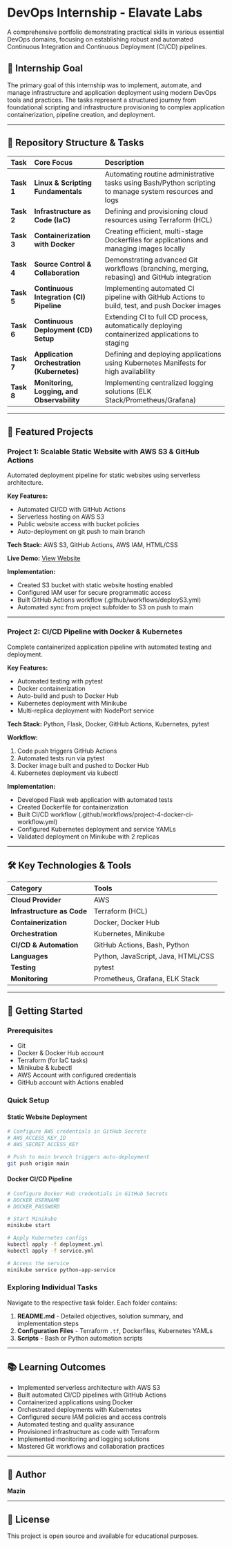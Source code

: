 # DevOps Internship - Elavate Labs

A comprehensive portfolio demonstrating practical skills in various essential DevOps domains, focusing on establishing robust and automated Continuous Integration and Continuous Deployment (CI/CD) pipelines.

## 🎯 Internship Goal

The primary goal of this internship was to implement, automate, and manage infrastructure and application deployment using modern DevOps tools and practices. The tasks represent a structured journey from foundational scripting and infrastructure provisioning to complex application containerization, pipeline creation, and deployment.

---

## 📂 Repository Structure & Tasks

| Task | Core Focus | Description |
|:-----|:-----------|:------------|
| **Task 1** | **Linux & Scripting Fundamentals** | Automating routine administrative tasks using Bash/Python scripting to manage system resources and logs |
| **Task 2** | **Infrastructure as Code (IaC)** | Defining and provisioning cloud resources using Terraform (HCL) |
| **Task 3** | **Containerization with Docker** | Creating efficient, multi-stage Dockerfiles for applications and managing images locally |
| **Task 4** | **Source Control & Collaboration** | Demonstrating advanced Git workflows (branching, merging, rebasing) and GitHub integration |
| **Task 5** | **Continuous Integration (CI) Pipeline** | Implementing automated CI pipeline with GitHub Actions to build, test, and push Docker images |
| **Task 6** | **Continuous Deployment (CD) Setup** | Extending CI to full CD process, automatically deploying containerized applications to staging |
| **Task 7** | **Application Orchestration (Kubernetes)** | Defining and deploying applications using Kubernetes Manifests for high availability |
| **Task 8** | **Monitoring, Logging, and Observability** | Implementing centralized logging solutions (ELK Stack/Prometheus/Grafana) |

---

## 🚀 Featured Projects

### Project 1: Scalable Static Website with AWS S3 & GitHub Actions

Automated deployment pipeline for static websites using serverless architecture.

**Key Features:**
- Automated CI/CD with GitHub Actions
- Serverless hosting on AWS S3
- Public website access with bucket policies
- Auto-deployment on git push to main branch

**Tech Stack:** AWS S3, GitHub Actions, AWS IAM, HTML/CSS

**Live Demo:** [View Website](http://static-website-devops-project.s3-website.eu-north-1.amazonaws.com)

**Implementation:**
- Created S3 bucket with static website hosting enabled
- Configured IAM user for secure programmatic access
- Built GitHub Actions workflow (.github/workflows/deployS3.yml)
- Automated sync from project subfolder to S3 on push to main

---

### Project 2: CI/CD Pipeline with Docker & Kubernetes

Complete containerized application pipeline with automated testing and deployment.

**Key Features:**
- Automated testing with pytest
- Docker containerization
- Auto-build and push to Docker Hub
- Kubernetes deployment with Minikube
- Multi-replica deployment with NodePort service

**Tech Stack:** Python, Flask, Docker, GitHub Actions, Kubernetes, pytest

**Workflow:**
1. Code push triggers GitHub Actions
2. Automated tests run via pytest
3. Docker image built and pushed to Docker Hub
4. Kubernetes deployment via kubectl

**Implementation:**
- Developed Flask web application with automated tests
- Created Dockerfile for containerization
- Built CI/CD workflow (.github/workflows/project-4-docker-ci-workflow.yml)
- Configured Kubernetes deployment and service YAMLs
- Validated deployment on Minikube with 2 replicas

---

## 🛠️ Key Technologies & Tools

| Category | Tools |
|:---------|:------|
| **Cloud Provider** | AWS |
| **Infrastructure as Code** | Terraform (HCL) |
| **Containerization** | Docker, Docker Hub |
| **Orchestration** | Kubernetes, Minikube |
| **CI/CD & Automation** | GitHub Actions, Bash, Python |
| **Languages** | Python, JavaScript, Java, HTML/CSS |
| **Testing** | pytest |
| **Monitoring** | Prometheus, Grafana, ELK Stack |

---

## 🏃 Getting Started

### Prerequisites
- Git
- Docker & Docker Hub account
- Terraform (for IaC tasks)
- Minikube & kubectl
- AWS Account with configured credentials
- GitHub account with Actions enabled

### Quick Setup

#### Static Website Deployment
```bash
# Configure AWS credentials in GitHub Secrets
# AWS_ACCESS_KEY_ID
# AWS_SECRET_ACCESS_KEY

# Push to main branch triggers auto-deployment
git push origin main
```

#### Docker CI/CD Pipeline
```bash
# Configure Docker Hub credentials in GitHub Secrets
# DOCKER_USERNAME
# DOCKER_PASSWORD

# Start Minikube
minikube start

# Apply Kubernetes configs
kubectl apply -f deployment.yml
kubectl apply -f service.yml

# Access the service
minikube service python-app-service
```

### Exploring Individual Tasks

Navigate to the respective task folder. Each folder contains:
1. **README.md** - Detailed objectives, solution summary, and implementation steps
2. **Configuration Files** - Terraform `.tf`, Dockerfiles, Kubernetes YAMLs
3. **Scripts** - Bash or Python automation scripts

---

## 📚 Learning Outcomes

- Implemented serverless architecture with AWS S3
- Built automated CI/CD pipelines with GitHub Actions
- Containerized applications using Docker
- Orchestrated deployments with Kubernetes
- Configured secure IAM policies and access controls
- Automated testing and quality assurance
- Provisioned infrastructure as code with Terraform
- Implemented monitoring and logging solutions
- Mastered Git workflows and collaboration practices

---

## 👤 Author

**Mazin**

---

## 📄 License

This project is open source and available for educational purposes.
